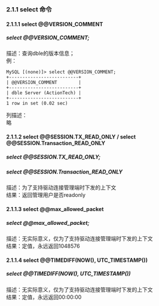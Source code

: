 ### 2.1.1  select 命令

#### 2.1.1.1  select @@VERSION_COMMENT
##### select @@VERSION_COMMENT;
描述：查询dble的版本信息；  
例：  
  
```
MySQL [(none)]> select @@VERSION_COMMENT;
+--------------------------+
| @@VERSION_COMMENT        |
+--------------------------+
| dble Server (ActionTech) |
+--------------------------+
1 row in set (0.02 sec)
```  


列描述：  
略  

#### 2.1.1.2  select @@SESSION.TX_READ_ONLY  / select @@SESSION.Transaction_READ_ONLY
##### select @@SESSION.TX_READ_ONLY;
##### select @@SESSION.Transaction_READ_ONLY
描述：为了支持驱动连接管理端时下发的上下文  
结果：返回管理用户是否readonly  

#### 2.1.1.3  select @@max_allowed_packet
##### select @@max_allowed_packet;
描述：无实际意义，仅为了支持驱动连接管理端时下发的上下文  
结果：定值，永远返回1048576 


#### 2.1.1.4  select @@TIMEDIFF(NOW(), UTC_TIMESTAMP())
##### select @@TIMEDIFF(NOW(), UTC_TIMESTAMP())
描述：无实际意义，仅为了支持驱动连接管理端时下发的上下文  
结果：定值，永远返回00:00:00